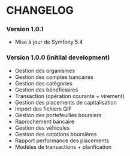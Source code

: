 # CHANGELOG

### Version 1.0.1

- Mise à jour de Symfony 5.4

### Version 1.0.0 (initilal development)

- Gestion des organismes
- Gestion des comptes bancaires
- Gestion des catégories
- Gestion des bénéficiaires
- Transaction (opération courante + virement)
- Gestion des placements de capitalisation
- Import des fichiers QIF
- Gestion des portefeuilles boursiers
- Raprochement bancaire
- Gestion des véhicules
- Gestion des cotations boursières
- Rapport performance des placements
- Modèles de transactions + planfication
